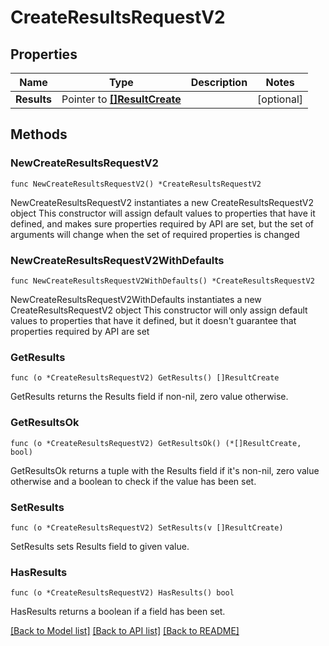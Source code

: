 # CreateResultsRequestV2

## Properties

Name | Type | Description | Notes
------------ | ------------- | ------------- | -------------
**Results** | Pointer to [**[]ResultCreate**](ResultCreate.md) |  | [optional] 

## Methods

### NewCreateResultsRequestV2

`func NewCreateResultsRequestV2() *CreateResultsRequestV2`

NewCreateResultsRequestV2 instantiates a new CreateResultsRequestV2 object
This constructor will assign default values to properties that have it defined,
and makes sure properties required by API are set, but the set of arguments
will change when the set of required properties is changed

### NewCreateResultsRequestV2WithDefaults

`func NewCreateResultsRequestV2WithDefaults() *CreateResultsRequestV2`

NewCreateResultsRequestV2WithDefaults instantiates a new CreateResultsRequestV2 object
This constructor will only assign default values to properties that have it defined,
but it doesn't guarantee that properties required by API are set

### GetResults

`func (o *CreateResultsRequestV2) GetResults() []ResultCreate`

GetResults returns the Results field if non-nil, zero value otherwise.

### GetResultsOk

`func (o *CreateResultsRequestV2) GetResultsOk() (*[]ResultCreate, bool)`

GetResultsOk returns a tuple with the Results field if it's non-nil, zero value otherwise
and a boolean to check if the value has been set.

### SetResults

`func (o *CreateResultsRequestV2) SetResults(v []ResultCreate)`

SetResults sets Results field to given value.

### HasResults

`func (o *CreateResultsRequestV2) HasResults() bool`

HasResults returns a boolean if a field has been set.


[[Back to Model list]](../README.md#documentation-for-models) [[Back to API list]](../README.md#documentation-for-api-endpoints) [[Back to README]](../README.md)



